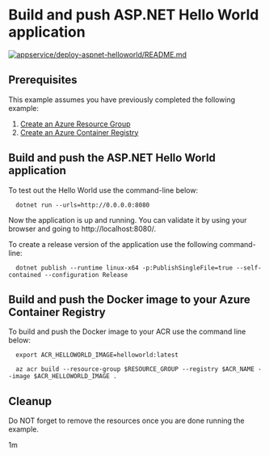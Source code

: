 
# Build and push ASP.NET Hello World application

[![appservice/deploy-aspnet-helloworld/README.md](https://github.com/mnriem/csharp-on-azure-examples/actions/workflows/acr_aspnet-helloworld_README_md.yml/badge.svg)](https://github.com/mnriem/csharp-on-azure-examples/actions/workflows/acr_aspnet-helloworld_README_md.yml)

## Prerequisites

This example assumes you have previously completed the following example:

1. [Create an Azure Resource Group](../../group/create/README.md)
1. [Create an Azure Container Registry](../create/README.md)

<!-- workflow.cron(0 4 * * 1) -->
<!-- workflow.include(../create/README.md) -->

## Build and push the ASP.NET Hello World application

<!-- workflow.run() 

  cd acr/aspnet-helloworld

 -->

To test out the Hello World use the command-line below:

<!-- workflow.skip() -->
```shell
  dotnet run --urls=http://0.0.0.0:8080
```

Now the application is up and running. You can validate it by using your
browser and going to http://localhost:8080/.

To create a release version of the application use the following
command-line:

```shell
  dotnet publish --runtime linux-x64 -p:PublishSingleFile=true --self-contained --configuration Release
```

## Build and push the Docker image to your Azure Container Registry

To build and push the Docker image to your ACR use the command line below:

```shell
  export ACR_HELLOWORLD_IMAGE=helloworld:latest

  az acr build --resource-group $RESOURCE_GROUP --registry $ACR_NAME --image $ACR_HELLOWORLD_IMAGE .
```

<!-- workflow.run() 

  cd ../..

 -->

## Cleanup

<!-- workflow.directOnly() 

  az group delete --name $RESOURCE_GROUP --yes || true

  -->

Do NOT forget to remove the resources once you are done running the example.

1m
